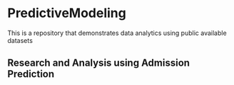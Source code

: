 # PredictiveModeling
This is a repository that demonstrates data analytics using public available datasets

## Research and Analysis using Admission Prediction
